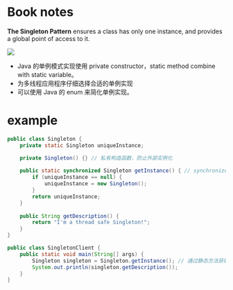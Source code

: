 # Book notes

**The Singleton Pattern** ensures a class has only one
instance, and provides a global point of access to it.

![](https://xyc-1316422823.cos.ap-shanghai.myqcloud.com/20250825215111352.png)

- Java 的单例模式实现使用 private constructor，static method combine with static variable。
- 为多线程应用程序仔细选择合适的单例实现
- 可以使用 Java 的 enum 来简化单例实现。

# example

```java
public class Singleton {
	private static Singleton uniqueInstance;

	private Singleton() {} // 私有构造函数，防止外部实例化
 
	public static synchronized Singleton getInstance() { // synchronized 关键字确保线程安全
		if (uniqueInstance == null) {
			uniqueInstance = new Singleton();
		}
		return uniqueInstance;
	}
 
	public String getDescription() {
		return "I'm a thread safe Singleton!";
	}
}
```

```java
public class SingletonClient {
	public static void main(String[] args) {
		Singleton singleton = Singleton.getInstance(); // 通过静态方法获取单例实例
		System.out.println(singleton.getDescription());
	}
}
```

